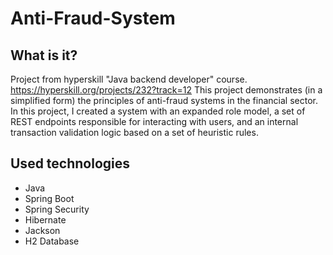 # Anti-Fraud-System
## What is it?
Project from hyperskill "Java backend developer" course.
https://hyperskill.org/projects/232?track=12
This project demonstrates (in a simplified form) the principles of anti-fraud systems in the financial sector. 
In this project, I created a system with an expanded role model, a set of REST endpoints responsible for interacting with users, 
and an internal transaction validation logic based on a set of heuristic rules.

## Used technologies

- Java
- Spring Boot
- Spring Security
- Hibernate
- Jackson
- H2 Database
